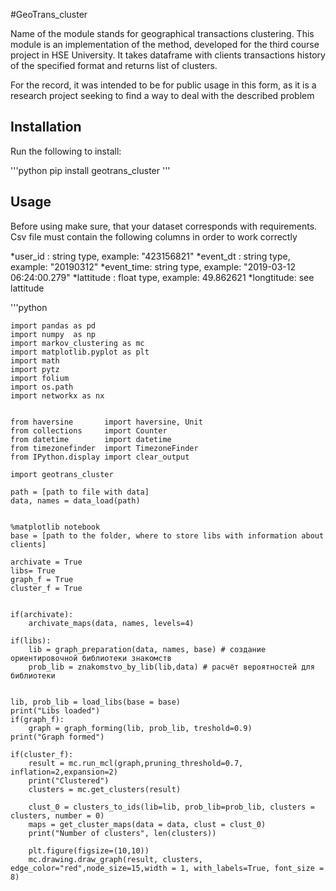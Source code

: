 #GeoTrans_cluster

Name of the module stands for geographical transactions clustering. This module is an implementation of the method, developed for the third course project in HSE University. It takes dataframe with clients transactions history of the
specified format and returns list of clusters.

For the record, it was intended to be for public usage in this form, as it is a research project seeking to find a way to deal with the described problem

## Installation

Run the following to install:

'''python
pip install geotrans_cluster
'''

## Usage

Before using make sure, that your dataset corresponds with requirements. Csv file must contain the following columns in order to work correctly

*user_id   :   string type, example: "423156821"
*event_dt  :   string type, example: "20190312"
*event_time:   string type, example: "2019-03-12 06:24:00.279"
*lattitude :   float  type, example: 49.862621
*longtitude:   see lattitude

'''python

    import pandas as pd
    import numpy  as np
    import markov_clustering as mc
    import matplotlib.pyplot as plt
    import math
    import pytz
    import folium
    import os.path
    import networkx as nx


    from haversine       import haversine, Unit
    from collections     import Counter
    from datetime        import datetime
    from timezonefinder  import TimezoneFinder
    from IPython.display import clear_output

    import geotrans_cluster

    path = [path to file with data]
    data, names = data_load(path)


    %matplotlib notebook
    base = [path to the folder, where to store libs with information about clients]

    archivate = True
    libs= True
    graph_f = True
    cluster_f = True


    if(archivate):
        archivate_maps(data, names, levels=4)

    if(libs):
        lib = graph_preparation(data, names, base) # создание ориентировочной библиотеки знакомств
        prob_lib = znakomstvo_by_lib(lib,data) # расчёт вероятностей для библиотеки


    lib, prob_lib = load_libs(base = base)
    print("Libs loaded")
    if(graph_f):
        graph = graph_forming(lib, prob_lib, treshold=0.9)
    print("Graph formed")

    if(cluster_f):
        result = mc.run_mcl(graph,pruning_threshold=0.7, inflation=2,expansion=2) 
        print("Clustered")
        clusters = mc.get_clusters(result)

        clust_0 = clusters_to_ids(lib=lib, prob_lib=prob_lib, clusters = clusters, number = 0)
        maps = get_cluster_maps(data = data, clust = clust_0)
        print("Number of clusters", len(clusters))

        plt.figure(figsize=(10,10))
        mc.drawing.draw_graph(result, clusters, edge_color="red",node_size=15,width = 1, with_labels=True, font_size = 8)

